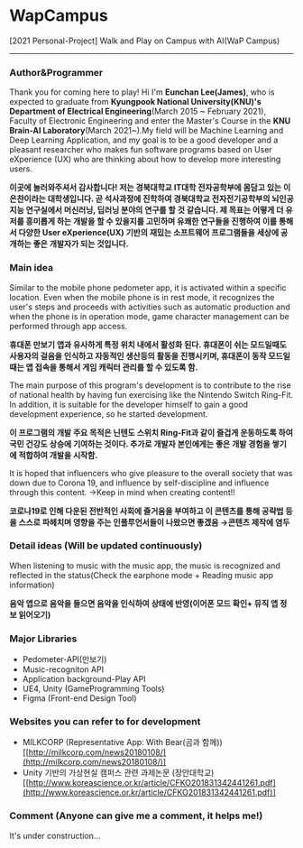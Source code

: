 # WapCampus
[2021 Personal-Project] Walk and Play on Campus with AI(WaP Campus)





---


### Author&Programmer

Thank you for coming here to play! Hi I'm **Eunchan Lee(James)**, who is expected to graduate from **Kyungpook National University(KNU)'s Department of Electrical Engineering**(March 2015 ~ February 2021), Faculty of Electronic Engineering and enter the Master's Course in the **KNU Brain-AI Laboratory**(March 2021~).My field will be Machine Learning and Deep Learning Application, and my goal is to be a good developer and a pleasant researcher who makes fun software programs based on User eXperience (UX) who are thinking about how to develop more interesting users.

**이곳에 놀러와주셔서 감사합니다! 저는 경북대학교 IT대학 전자공학부에 몸담고 있는 이은찬이라는 대학생입니다.  곧 석사과정에 진학하여 경북대학교 전자전기공학부의 뇌인공지능 연구실에서 머신러닝, 딥러닝 분야의 연구를 할 것 같습니다. 제 목표는 어떻게 더 유저를 흥미롭게 하는 개발을 할 수 있을지를 고민하며 유쾌한 연구들을 진행하여 이를 통해서 다양한 User eXperience(UX) 기반의 재밌는 소프트웨어 프로그램들을 세상에 공개하는 좋은 개발자가 되는 것입니다.**

### Main idea

Similar to the mobile phone pedometer app, it is activated within a specific location. Even when the mobile phone is in rest mode, it recognizes the user's steps and proceeds with activities such as automatic production and when the phone is in operation mode, game character management can be performed through app access.

**휴대폰 만보기 앱과 유사하게 특정 위치 내에서 활성화 된다. 휴대폰이 쉬는 모드일때도 사용자의 걸음을 인식하고 자동적인 생산등의 활동을 진행시키며, 휴대폰이 동작 모드일때는 앱 접속을 통해서 게임 캐릭터 관리를 할 수 있도록 함.**

The main purpose of this program's development is to contribute to the rise of national health by having fun exercising like the Nintendo Switch Ring-Fit. In addition, it is suitable for the developer himself to gain a good development experience, so he started development.

**이 프로그램의 개발 주요 목적은 닌텐도 스위치 Ring-Fit과 같이 즐겁게 운동하도록 하여 국민 건강도 상승에 기여하는 것이다. 추가로 개발자 본인에게는 좋은 개발 경험을 쌓기에 적합하여 개발을 시작함.**

It is hoped that influencers who give pleasure to the overall society that was down due to Corona 19, and influence by self-discipline and influence through this content. →Keep in mind when creating content!!

**코로나19로 인해 다운된 전반적인 사회에 즐거움을 부여하고 이 콘텐츠를 통해 공략법 등을 스스로 파헤치며 영향을 주는 인플루언서들이 나왔으면 좋겠음 →콘텐츠 제작에 염두**

### Detail ideas (Will be updated continuously)

When listening to music with the music app, the music is recognized and reflected in the status(Check the earphone mode + Reading music app information)

**음악 앱으로 음악을 들으면 음악을 인식하여 상태에 반영(이어폰 모드 확인+ 뮤직 앱 정보 읽어오기)**

### Major Libraries

 

- Pedometer-API(만보기)
- Music-recogniton API
- Application background-Play API
- UE4, Unity (GameProgramming Tools)
- Figma (Front-end Design Tool)

### Websites you can refer to for development

- MILKCORP (Representative App: With Bear(곰과 함께))[[http://milkcorp.com/news20180108/](http://milkcorp.com/news20180108/)]
- Unity 기반의 가상현실 캠퍼스 관련 과제논문 (장안대학교)[[http://www.koreascience.or.kr/article/CFKO201831342441261.pdf](http://www.koreascience.or.kr/article/CFKO201831342441261.pdf)]

### Comment (Anyone can give me a comment, it helps me!)

It's under construction...
